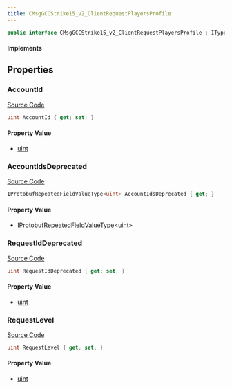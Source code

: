 ```yaml
---
title: CMsgGCCStrike15_v2_ClientRequestPlayersProfile
---
```


```csharp
public interface CMsgGCCStrike15_v2_ClientRequestPlayersProfile : ITypedProtobuf<CMsgGCCStrike15_v2_ClientRequestPlayersProfile>, INativeHandle
```

#### Implements

## Properties

### AccountId

[Source Code](https://github.com/swiftly-solution/swiftlys2/blob/main/managed/src/SwiftlyS2.Generated/Protobufs/Interfaces/CMsgGCCStrike15_v2_ClientRequestPlayersProfile.cs#L19)

```csharp
uint AccountId { get; set; }
```

#### Property Value

- [uint](https://learn.microsoft.com/dotnet/api/system.uint32)

### AccountIdsDeprecated

[Source Code](https://github.com/swiftly-solution/swiftlys2/blob/main/managed/src/SwiftlyS2.Generated/Protobufs/Interfaces/CMsgGCCStrike15_v2_ClientRequestPlayersProfile.cs#L16)

```csharp
IProtobufRepeatedFieldValueType<uint> AccountIdsDeprecated { get; }
```

#### Property Value

- [IProtobufRepeatedFieldValueType](/docs/api/shared/netmessages/iprotobufrepeatedfieldvaluetype-1)<[uint](https://learn.microsoft.com/dotnet/api/system.uint32)>

### RequestIdDeprecated

[Source Code](https://github.com/swiftly-solution/swiftlys2/blob/main/managed/src/SwiftlyS2.Generated/Protobufs/Interfaces/CMsgGCCStrike15_v2_ClientRequestPlayersProfile.cs#L13)

```csharp
uint RequestIdDeprecated { get; set; }
```

#### Property Value

- [uint](https://learn.microsoft.com/dotnet/api/system.uint32)

### RequestLevel

[Source Code](https://github.com/swiftly-solution/swiftlys2/blob/main/managed/src/SwiftlyS2.Generated/Protobufs/Interfaces/CMsgGCCStrike15_v2_ClientRequestPlayersProfile.cs#L22)

```csharp
uint RequestLevel { get; set; }
```

#### Property Value

- [uint](https://learn.microsoft.com/dotnet/api/system.uint32)

